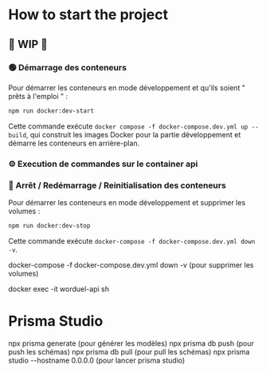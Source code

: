 # How to start the project

## 🚧 WIP 🚧

### 🟢 Démarrage des conteneurs

Pour démarrer les conteneurs en mode développement et qu'ils soient " prêts à l'emploi " :

```bash
npm run docker:dev-start
```

Cette commande exécute `docker compose -f docker-compose.dev.yml up --build`, qui construit les images Docker pour la partie développement et démarre les conteneurs en arrière-plan.

### ⚙️ Execution de commandes sur le container api

### 🛑 Arrêt / Redémarrage / Reinitialisation des conteneurs

Pour démarrer les conteneurs en mode développement et supprimer les volumes :

```bash
npm run docker:dev-stop
```

Cette commande exécute `docker-compose -f docker-compose.dev.yml down -v`.

docker-compose -f docker-compose.dev.yml down -v (pour supprimer les volumes)

docker exec -it worduel-api sh

# Prisma Studio

npx prisma generate (pour générer les modèles)
npx prisma db push (pour push les schémas)
npx prisma db pull (pour pull les schémas)
npx prisma studio --hostname 0.0.0.0 (pour lancer prisma studio)
